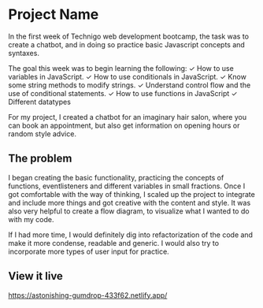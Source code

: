 # Project Name
In the first week of Technigo web development bootcamp, the task was to create a chatbot, and in doing so practice basic Javascript concepts and syntaxes. 

The goal this week was to begin learning the following:
✓ How to use variables in JavaScript.
✓ How to use conditionals in JavaScript.
✓ Know some string methods to modify strings.
✓ Understand control flow and the use of conditional statements.
✓ How to use functions in JavaScript
✓ Different datatypes

For my project, I created a chatbot for an imaginary hair salon, where you can book an appointment, but also get information on opening hours or random style advice.

## The problem
I began creating the basic functionality, practicing the concepts of functions, eventlisteners and different variables in small fractions. Once I got comfortable with the way of thinking, I scaled up the project to integrate and include more things and got creative with the content and style. It was also very helpful to create a flow diagram, to visualize what I wanted to do with my code.

If I had more time, I would definitely dig into refactorization of the code and make it more condense, readable and generic. I would also try to incorporate more types of user input for practice.


## View it live

https://astonishing-gumdrop-433f62.netlify.app/